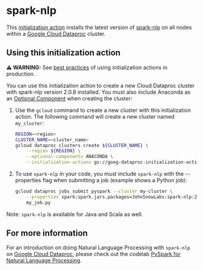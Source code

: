 # spark-nlp

This [initialization action](https://cloud.google.com/dataproc/init-actions) installs the latest version of [spark-nlp](https://github.com/JohnSnowLabs/spark-nlp)
on all nodes within a [Google Cloud Dataproc](https://cloud.google.com/dataproc) cluster.

## Using this initialization action

**:warning: WARNING:** See [best practices](README.md#how-initialization-actions-are-used) of using initialization actions in production.

You can use this initialization action to create a new Cloud Dataproc cluster with spark-nlp version 2.0.8 installed. You must also include Anaconda as an [Optional Component](https://cloud.google.com/dataproc/docs/concepts/components/overview) when creating the cluster:

1. Use the `gcloud` command to create a new cluster with this initialization action.  The following command will create a new cluster named `my_cluster`:

    ```bash
    REGION=<region>
    CLUSTER_NAME=<cluster_name>
    gcloud dataproc clusters create ${CLUSTER_NAME} \
        --region ${REGION} \
        --optional-components ANACONDA \
        --initialization-actions gs://goog-dataproc-initialization-actions-${REGION}/spark-nlp/spark-nlp.sh
    ```
2. To use `spark-nlp` in your code, you must include `spark-nlp` with the --properties flag when submitting a job (example shows a Python job):

    ```bash
    gcloud dataproc jobs submit pyspark --cluster my-cluster \
        --properties spark:spark.jars.packages=JohnSnowLabs:spark-nlp:2.0.8 \
        my_job.py
    ```

Note: `spark-nlp` is available for Java and Scala as well. 

## For more information

For an introduction on doing Natural Language Processing with `spark-nlp` on [Google Cloud Dataproc](https://cloud.google.com/dataproc), please check out the codelab [PySpark for Natural Language Processing](https://codelabs.developers.google.com/codelabs/spark-nlp/#0).
